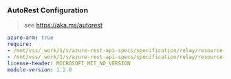 ### AutoRest Configuration

> see https://aka.ms/autorest

``` yaml
azure-arm: true
require:
- /mnt/vss/_work/1/s/azure-rest-api-specs/specification/relay/resource-manager/readme.md
- /mnt/vss/_work/1/s/azure-rest-api-specs/specification/relay/resource-manager/readme.go.md
license-header: MICROSOFT_MIT_NO_VERSION
module-version: 1.2.0
```